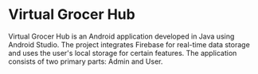 # Virtual Grocer Hub

Virtual Grocer Hub is an Android application developed in Java using Android Studio. The project integrates Firebase for real-time data storage and uses the user's local storage for certain features. The application consists of two primary parts: Admin and User.
